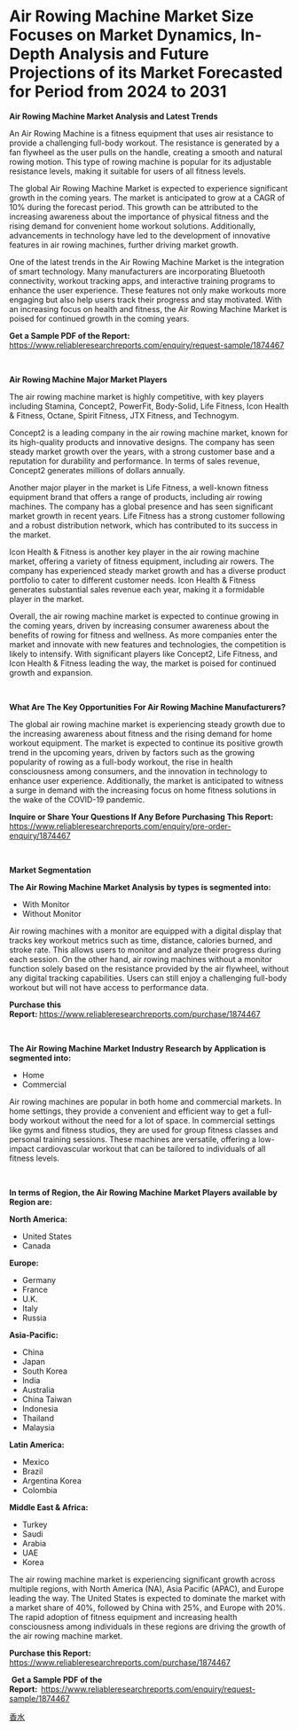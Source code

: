 <p><h1>Air Rowing Machine Market Size Focuses on Market Dynamics, In-Depth Analysis and Future Projections of its Market Forecasted for Period from 2024 to 2031</h1></p><p><strong>Air Rowing Machine Market Analysis and Latest Trends</strong></p>
<p><p>An Air Rowing Machine is a fitness equipment that uses air resistance to provide a challenging full-body workout. The resistance is generated by a fan flywheel as the user pulls on the handle, creating a smooth and natural rowing motion. This type of rowing machine is popular for its adjustable resistance levels, making it suitable for users of all fitness levels.</p><p>The global Air Rowing Machine Market is expected to experience significant growth in the coming years. The market is anticipated to grow at a CAGR of 10% during the forecast period. This growth can be attributed to the increasing awareness about the importance of physical fitness and the rising demand for convenient home workout solutions. Additionally, advancements in technology have led to the development of innovative features in air rowing machines, further driving market growth.</p><p>One of the latest trends in the Air Rowing Machine Market is the integration of smart technology. Many manufacturers are incorporating Bluetooth connectivity, workout tracking apps, and interactive training programs to enhance the user experience. These features not only make workouts more engaging but also help users track their progress and stay motivated. With an increasing focus on health and fitness, the Air Rowing Machine Market is poised for continued growth in the coming years.</p></p>
<p><strong>Get a Sample PDF of the Report:&nbsp;</strong> <a href="https://www.reliableresearchreports.com/enquiry/request-sample/1874467">https://www.reliableresearchreports.com/enquiry/request-sample/1874467</a></p>
<p>&nbsp;</p>
<p><strong>Air Rowing Machine Major Market Players</strong></p>
<p><p>The air rowing machine market is highly competitive, with key players including Stamina, Concept2, PowerFit, Body-Solid, Life Fitness, Icon Health & Fitness, Octane, Spirit Fitness, JTX Fitness, and Technogym. </p><p>Concept2 is a leading company in the air rowing machine market, known for its high-quality products and innovative designs. The company has seen steady market growth over the years, with a strong customer base and a reputation for durability and performance. In terms of sales revenue, Concept2 generates millions of dollars annually.</p><p>Another major player in the market is Life Fitness, a well-known fitness equipment brand that offers a range of products, including air rowing machines. The company has a global presence and has seen significant market growth in recent years. Life Fitness has a strong customer following and a robust distribution network, which has contributed to its success in the market.</p><p>Icon Health & Fitness is another key player in the air rowing machine market, offering a variety of fitness equipment, including air rowers. The company has experienced steady market growth and has a diverse product portfolio to cater to different customer needs. Icon Health & Fitness generates substantial sales revenue each year, making it a formidable player in the market.</p><p>Overall, the air rowing machine market is expected to continue growing in the coming years, driven by increasing consumer awareness about the benefits of rowing for fitness and wellness. As more companies enter the market and innovate with new features and technologies, the competition is likely to intensify. With significant players like Concept2, Life Fitness, and Icon Health & Fitness leading the way, the market is poised for continued growth and expansion.</p></p>
<p>&nbsp;</p>
<p><strong>What Are The Key Opportunities For Air Rowing Machine Manufacturers?</strong></p>
<p><p>The global air rowing machine market is experiencing steady growth due to the increasing awareness about fitness and the rising demand for home workout equipment. The market is expected to continue its positive growth trend in the upcoming years, driven by factors such as the growing popularity of rowing as a full-body workout, the rise in health consciousness among consumers, and the innovation in technology to enhance user experience. Additionally, the market is anticipated to witness a surge in demand with the increasing focus on home fitness solutions in the wake of the COVID-19 pandemic.</p></p>
<p><strong>Inquire or Share Your Questions If Any Before Purchasing This Report:</strong> <a href="https://www.reliableresearchreports.com/enquiry/pre-order-enquiry/1874467">https://www.reliableresearchreports.com/enquiry/pre-order-enquiry/1874467</a></p>
<p>&nbsp;</p>
<p><strong>Market Segmentation</strong></p>
<p><strong>The Air Rowing Machine Market Analysis by types is segmented into:</strong></p>
<p><ul><li>With Monitor</li><li>Without Monitor</li></ul></p>
<p><p>Air rowing machines with a monitor are equipped with a digital display that tracks key workout metrics such as time, distance, calories burned, and stroke rate. This allows users to monitor and analyze their progress during each session. On the other hand, air rowing machines without a monitor function solely based on the resistance provided by the air flywheel, without any digital tracking capabilities. Users can still enjoy a challenging full-body workout but will not have access to performance data.</p></p>
<p><strong>Purchase this Report:&nbsp;</strong><a href="https://www.reliableresearchreports.com/purchase/1874467">https://www.reliableresearchreports.com/purchase/1874467</a></p>
<p>&nbsp;</p>
<p><strong>The Air Rowing Machine Market Industry Research by Application is segmented into:</strong></p>
<p><ul><li>Home</li><li>Commercial</li></ul></p>
<p><p>Air rowing machines are popular in both home and commercial markets. In home settings, they provide a convenient and efficient way to get a full-body workout without the need for a lot of space. In commercial settings like gyms and fitness studios, they are used for group fitness classes and personal training sessions. These machines are versatile, offering a low-impact cardiovascular workout that can be tailored to individuals of all fitness levels.</p></p>
<p>&nbsp;</p>
<p><strong>In terms of Region, the Air Rowing Machine Market Players available by Region are:</strong></p>
<p>
    <p> <strong> North America: </strong>
        <ul>
            <li>United States</li>
            <li>Canada</li>
        </ul>
        </p> 
    <p> <strong> Europe: </strong>
        <ul>
            <li>Germany</li>
            <li>France</li>
            <li>U.K.</li>
            <li>Italy</li>
            <li>Russia</li>
        </ul>
        </p> 
    <p> <strong> Asia-Pacific: </strong>
        <ul>
            <li>China</li>
            <li>Japan</li>
            <li>South Korea</li>
            <li>India</li>
            <li>Australia</li>
            <li>China Taiwan</li>
            <li>Indonesia</li>
            <li>Thailand</li>
            <li>Malaysia</li>
        </ul>
        </p> 
    <p> <strong> Latin America: </strong>
        <ul>
            <li>Mexico</li>
            <li>Brazil</li>
            <li>Argentina Korea</li>
            <li>Colombia</li>
        </ul>
        </p> 
    <p> <strong> Middle East & Africa: </strong>
        <ul>
            <li>Turkey</li>
            <li>Saudi</li>
            <li>Arabia</li>
            <li>UAE</li>
            <li>Korea</li>
        </ul>
    </p>
    </p>
<p><p>The air rowing machine market is experiencing significant growth across multiple regions, with North America (NA), Asia Pacific (APAC), and Europe leading the way. The United States is expected to dominate the market with a market share of 40%, followed by China with 25%, and Europe with 20%. The rapid adoption of fitness equipment and increasing health consciousness among individuals in these regions are driving the growth of the air rowing machine market.</p></p>
<p><strong>Purchase this Report: </strong><a href="https://www.reliableresearchreports.com/purchase/1874467">https://www.reliableresearchreports.com/purchase/1874467</a></p>
<p>&nbsp;<strong>Get a Sample PDF of the Report:&nbsp;&nbsp;</strong><a href="https://www.reliableresearchreports.com/enquiry/request-sample/1874467">https://www.reliableresearchreports.com/enquiry/request-sample/1874467</a></p>
<p><strong></strong></p>
<p><p><a href="https://github.com/SarahFahey88/Market-Research-Report-List-1/blob/main/51275386220.md">香水</a></p></p>